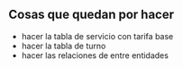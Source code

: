 ## Cosas que quedan por hacer 
* hacer la tabla de servicio con tarifa base
* hacer la tabla de turno
* hacer las relaciones de entre entidades


